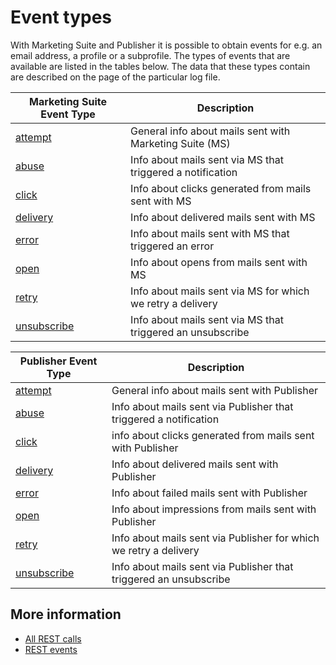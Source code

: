 # Event types

With Marketing Suite and Publisher it is possible to obtain events for e.g.
an email address, a profile or a subprofile. The types of events that are
available are listed in the tables below. The data that these types contain
are described on the page of the particular log file.

| Marketing Suite Event Type                       | Description                                                 |
| ------------------------------------------------ | ----------------------------------------------------------- |
| [attempt](./rest-cdm-attempts-logfile.md)        | General info about mails sent with Marketing Suite (MS)     |
| [abuse](./rest-cdm-abuse-logfile.md)             | Info about mails sent via MS that triggered a notification  |
| [click](./rest-cdm-click-logfile.md)             | Info about clicks generated from mails sent with MS         |
| [delivery](./rest-cdm-delivery-logfile.md)       | Info about delivered mails sent with MS                     |
| [error](./rest-cdm-error-logfile.md)             | Info about mails sent with MS that triggered an error       |
| [open](./rest-cdm-impression-logfile.md)         | Info about opens from mails sent with MS                    |
| [retry](./rest-cdm-retry-logfile.md)             | Info about mails sent via MS for which we retry a delivery  |
| [unsubscribe](./rest-cdm-unsubscribe-logfile.md) | Info about mails sent via MS that triggered an unsubscribe  |


| Publisher Event Type                              | Description                                                        |
| ------------------------------------------------- | ------------------------------------------------------------------ |
| [attempt](./rest-pom-attempts-logfile.md)         | General info about mails sent with Publisher                       |
| [abuse](./rest-pom-abuses-logfile.md)             | Info about mails sent via Publisher that triggered a notification  |
| [click](./rest-pom-clicks-logfile.md)             | info about clicks generated from mails sent with Publisher         |
| [delivery](./rest-pom-deliveries-logfile.md)      | Info about delivered mails sent with Publisher                     |
| [error](./rest-pom-errors-logfile.md)             | Info about failed mails sent with Publisher                        |
| [open](./rest-pom-impressions-logfile.md)         | Info about impressions from mails sent with Publisher              |
| [retry](./rest-pom-retries-logfile.md)            | Info about mails sent via Publisher for which we retry a delivery  |
| [unsubscribe](./rest-pom-unsubscribes-logfile.md) | Info about mails sent via Publisher that triggered an unsubscribe  |

## More information

* [All REST calls](./rest-api)
* [REST events](./rest-events)
